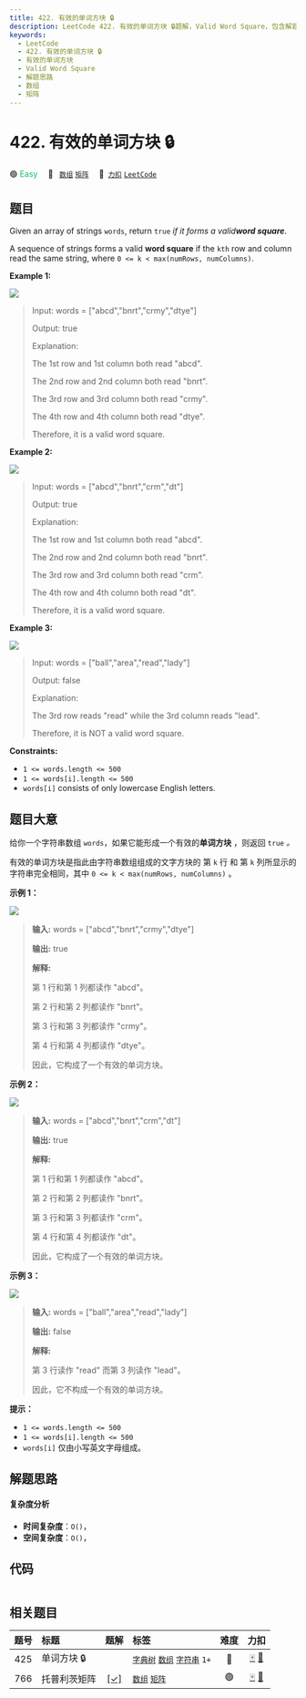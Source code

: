 ```yaml
---
title: 422. 有效的单词方块 🔒
description: LeetCode 422. 有效的单词方块 🔒题解，Valid Word Square，包含解题思路、复杂度分析以及完整的 JavaScript 代码实现。
keywords:
  - LeetCode
  - 422. 有效的单词方块 🔒
  - 有效的单词方块
  - Valid Word Square
  - 解题思路
  - 数组
  - 矩阵
---
```


# 422. 有效的单词方块 🔒

🟢 <font color=#15bd66>Easy</font>&emsp; 🔖&ensp; [`数组`](/tag/array.md) [`矩阵`](/tag/matrix.md)&emsp; 🔗&ensp;[`力扣`](https://leetcode.cn/problems/valid-word-square) [`LeetCode`](https://leetcode.com/problems/valid-word-square)

## 题目

Given an array of strings `words`, return `true` _if it forms a valid**word
square**_.

A sequence of strings forms a valid **word square** if the `kth` row and
column read the same string, where `0 <= k < max(numRows, numColumns)`.



**Example 1:**

![](https://fastly.jsdelivr.net/gh/doocs/leetcode@main/solution/0400-0499/0422.Valid%20Word%20Square/images/validsq1-grid.jpg)

> Input: words = ["abcd","bnrt","crmy","dtye"]
> 
> Output: true
> 
> Explanation:
> 
> The 1st row and 1st column both read "abcd".
> 
> The 2nd row and 2nd column both read "bnrt".
> 
> The 3rd row and 3rd column both read "crmy".
> 
> The 4th row and 4th column both read "dtye".
> 
> Therefore, it is a valid word square.

**Example 2:**

![](https://fastly.jsdelivr.net/gh/doocs/leetcode@main/solution/0400-0499/0422.Valid%20Word%20Square/images/validsq2-grid.jpg)

> Input: words = ["abcd","bnrt","crm","dt"]
> 
> Output: true
> 
> Explanation:
> 
> The 1st row and 1st column both read "abcd".
> 
> The 2nd row and 2nd column both read "bnrt".
> 
> The 3rd row and 3rd column both read "crm".
> 
> The 4th row and 4th column both read "dt".
> 
> Therefore, it is a valid word square.

**Example 3:**

![](https://fastly.jsdelivr.net/gh/doocs/leetcode@main/solution/0400-0499/0422.Valid%20Word%20Square/images/validsq3-grid.jpg)

> Input: words = ["ball","area","read","lady"]
> 
> Output: false
> 
> Explanation:
> 
> The 3rd row reads "read" while the 3rd column reads "lead".
> 
> Therefore, it is NOT a valid word square.

**Constraints:**

  * `1 <= words.length <= 500`
  * `1 <= words[i].length <= 500`
  * `words[i]` consists of only lowercase English letters.


## 题目大意

给你一个字符串数组 `words`，如果它能形成一个有效的**单词方块** ，则返回 `true` _。_

有效的单词方块是指此由字符串数组组成的文字方块的 第 `k` 行 和 第 `k` 列所显示的字符串完全相同，其中 `0 <= k <
max(numRows, numColumns)` 。



**示例 1：**

![](https://fastly.jsdelivr.net/gh/doocs/leetcode@main/solution/0400-0499/0422.Valid%20Word%20Square/images/validsq1-grid.jpg)

> 
> 
> 
> 
> 
> **输入:** words = ["abcd","bnrt","crmy","dtye"]
> 
> **输出:** true
> 
> **解释:**
> 
> 第 1 行和第 1 列都读作 "abcd"。
> 
> 第 2 行和第 2 列都读作 "bnrt"。
> 
> 第 3 行和第 3 列都读作 "crmy"。
> 
> 第 4 行和第 4 列都读作 "dtye"。
> 
> 因此，它构成了一个有效的单词方块。
> 
> 

**示例 2：**

![](https://fastly.jsdelivr.net/gh/doocs/leetcode@main/solution/0400-0499/0422.Valid%20Word%20Square/images/validsq2-grid.jpg)

> 
> 
> 
> 
> 
> **输入:** words = ["abcd","bnrt","crm","dt"]
> 
> **输出:** true
> 
> **解释:**
> 
> 第 1 行和第 1 列都读作 "abcd"。
> 
> 第 2 行和第 2 列都读作 "bnrt"。
> 
> 第 3 行和第 3 列都读作 "crm"。
> 
> 第 4 行和第 4 列都读作 "dt"。
> 
> 因此，它构成了一个有效的单词方块。
> 
> 

**示例 3：**

![](https://fastly.jsdelivr.net/gh/doocs/leetcode@main/solution/0400-0499/0422.Valid%20Word%20Square/images/validsq3-grid.jpg)

> 
> 
> 
> 
> 
> **输入:** words = ["ball","area","read","lady"]
> 
> **输出:** false
> 
> **解释:**
> 
> 第 3 行读作 "read" 而第 3 列读作 "lead"。
> 
> 因此，它不构成一个有效的单词方块。
> 
> 



**提示：**

  * `1 <= words.length <= 500`
  * `1 <= words[i].length <= 500`
  * `words[i]` 仅由小写英文字母组成。


## 解题思路

#### 复杂度分析

- **时间复杂度**：`O()`，
- **空间复杂度**：`O()`，

## 代码

```javascript

```

## 相关题目

<!-- prettier-ignore -->
| 题号 | 标题 | 题解 | 标签 | 难度 | 力扣 |
| :------: | :------ | :------: | :------ | :------: | :------: |
| 425 | 单词方块 🔒 |  |  [`字典树`](/tag/trie.md) [`数组`](/tag/array.md) [`字符串`](/tag/string.md) `1+` | 🔴 | [🀄️](https://leetcode.cn/problems/word-squares) [🔗](https://leetcode.com/problems/word-squares) |
| 766 | 托普利茨矩阵 | [[✓]](/problem/0766.md) |  [`数组`](/tag/array.md) [`矩阵`](/tag/matrix.md) | 🟢 | [🀄️](https://leetcode.cn/problems/toeplitz-matrix) [🔗](https://leetcode.com/problems/toeplitz-matrix) |